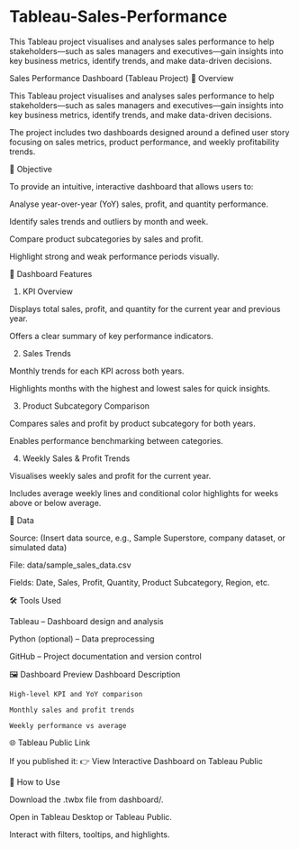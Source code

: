 # Tableau-Sales-Performance
This Tableau project visualises and analyses sales performance to help stakeholders—such as sales managers and executives—gain insights into key business metrics, identify trends, and make data-driven decisions.


Sales Performance Dashboard (Tableau Project)
🧠 Overview

This Tableau project visualises and analyses sales performance to help stakeholders—such as sales managers and executives—gain insights into key business metrics, identify trends, and make data-driven decisions.

The project includes two dashboards designed around a defined user story focusing on sales metrics, product performance, and weekly profitability trends.

🎯 Objective

To provide an intuitive, interactive dashboard that allows users to:

Analyse year-over-year (YoY) sales, profit, and quantity performance.

Identify sales trends and outliers by month and week.

Compare product subcategories by sales and profit.

Highlight strong and weak performance periods visually.

🧩 Dashboard Features
1. KPI Overview

Displays total sales, profit, and quantity for the current year and previous year.

Offers a clear summary of key performance indicators.

2. Sales Trends

Monthly trends for each KPI across both years.

Highlights months with the highest and lowest sales for quick insights.

3. Product Subcategory Comparison

Compares sales and profit by product subcategory for both years.

Enables performance benchmarking between categories.

4. Weekly Sales & Profit Trends

Visualises weekly sales and profit for the current year.

Includes average weekly lines and conditional color highlights for weeks above or below average.

🧾 Data

Source: (Insert data source, e.g., Sample Superstore, company dataset, or simulated data)

File: data/sample_sales_data.csv

Fields: Date, Sales, Profit, Quantity, Product Subcategory, Region, etc.

🛠️ Tools Used

Tableau – Dashboard design and analysis

Python (optional) – Data preprocessing

GitHub – Project documentation and version control

🖼️ Dashboard Preview
Dashboard	Description

	High-level KPI and YoY comparison

	Monthly sales and profit trends

	Weekly performance vs average
🌐 Tableau Public Link

If you published it:
👉 View Interactive Dashboard on Tableau Public

🚀 How to Use

Download the .twbx file from dashboard/.

Open in Tableau Desktop or Tableau Public.

Interact with filters, tooltips, and highlights.
